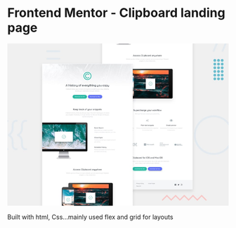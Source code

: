 # Frontend Mentor - Clipboard landing page

![Design preview for the Clipboard landing page coding challenge](./design/desktop-preview.jpg)




Built with html, Css...mainly used flex and grid for layouts
